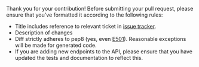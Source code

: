 Thank you for your contribution! Before submitting your pull request, please ensure that you've formatted it according to the following rules:

- Title includes reference to relevant ticket in [issue tracker](https://github.com/creativecommons/cccatalog-api/issues).
- Description of changes
- Diff strictly adheres to pep8 (yes, even [E501](https://pep8.org/#maximum-line-length)). Reasonable exceptions will be made for generated code.
- If you are adding new endpoints to the API, please ensure that you have updated the tests and documentation to reflect this.

